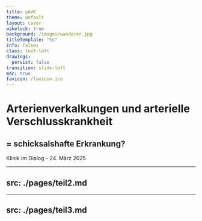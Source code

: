 ```yaml
---
title: pAVK
theme: default
layout: cover
wakelock: true
background: /images/wanderer.jpg
titleTemplate: "%s"
info: falses
class: text-left
drawings:
  persist: false
transition: slide-left
mdc: true
favicon: /favicon.ico
---
```


# Arterienverkalkungen und arterielle Verschlusskrankheit

## = schicksalshafte Erkrankung?

<div class='abs-bl m-6'>Klinik im Dialog - 24. März 2025</div>

---
src: ./pages/teil2.md
---

---
src: ./pages/teil3.md
---
